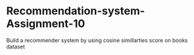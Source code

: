 # Recommendation-system-Assignment-10
Build a recommender system by using cosine simillarties score on books dataset
